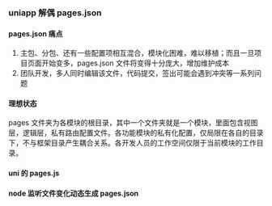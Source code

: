 ### uniapp 解偶 pages.json



#### pages.json 痛点

1. 主包、分包、还有一些配置项相互混合，模块化困难，难以移植；而且一旦项目页面开始变多，pages.json 文件将变得十分庞大，增加维护成本
2. 团队开发，多人同时编辑该文件，代码提交，签出可能会遇到冲突等一系列问题



#### 理想状态

pages 文件夹为各模块的根目录，其中一个文件夹就是一个模块，里面包含视图层，逻辑层，私有路由配置文件。各功能模块的私有化配置，仅局限在各自的目录下，不与框架目录产生耦合关系。各开发人员的工作空间仅限于当前模块的工作目录。



#### uni 的 pages.js



#### node 监听文件变化动态生成 pages.json

